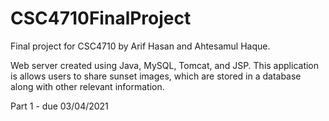 # CSC4710FinalProject
Final project for CSC4710 by Arif Hasan and Ahtesamul Haque.

Web server created using Java, MySQL, Tomcat, and JSP.
This application is allows users to share sunset images, which are stored in a database along with other relevant information.

Part 1 - due 03/04/2021
